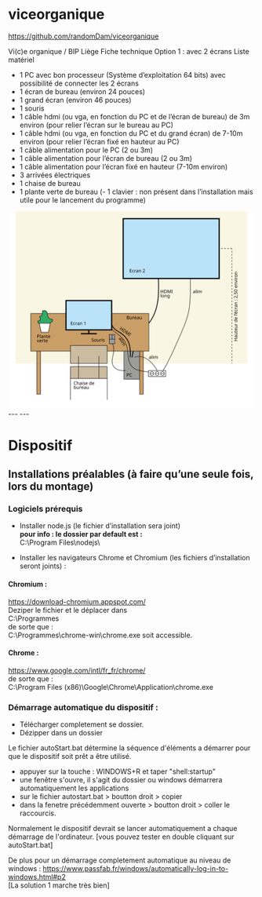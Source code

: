 # viceorganique  
https://github.com/randomDam/viceorganique

Vi(c)e organique / BIP Liège
Fiche technique
Option 1 : avec 2 écrans
Liste matériel
- 1 PC avec bon processeur (Système d’exploitation 64 bits) avec possibilité de connecter les 2 écrans
- 1 écran de bureau (environ 24 pouces)
- 1 grand écran (environ 46 pouces)
- 1 souris
- 1 câble hdmi (ou vga, en fonction du PC et de l’écran de bureau) de 3m environ (pour relier l’écran sur
le bureau au PC)
- 1 câble hdmi (ou vga, en fonction du PC et du grand écran) de 7-10m environ (pour relier l’écran fixé en
hauteur au PC)
- 1 câble alimentation pour le PC (2 ou 3m)
- 1 câble alimentation pour l’écran de bureau (2 ou 3m)
- 1 câble alimentation pour l’écran fixé en hauteur (7-10m environ)
- 3 arrivées électriques
- 1 chaise de bureau
- 1 plante verte de bureau
(- 1 clavier : non présent dans l’installation mais utile pour le lancement du programme)


<img src="./schemaInstall-01.svg" width=auto>
---
---

# Dispositif

## Installations préalables (à faire qu’une seule fois, lors du montage)
### Logiciels prérequis

- Installer node.js (le fichier d’installation sera joint)  
__pour info : le dossier par default est :__  
C:\Program Files\nodejs\

- Installer les navigateurs Chrome et Chromium (les fichiers d’installation seront joints)  :

#### Chromium :
https://download-chromium.appspot.com/  
Deziper le fichier et le déplacer dans  
C:\Programmes\
de sorte que :  
C:\Programmes\chrome-win\chrome.exe soit accessible.

#### Chrome :
https://www.google.com/intl/fr_fr/chrome/  
de sorte que :  
C:\Program Files (x86)\Google\Chrome\Application\chrome.exe

### Démarrage automatique du dispositif :  
- Télécharger completement se dossier.
- Dézipper dans un dossier

Le fichier autoStart.bat détermine la séquence d'éléments a 
démarrer pour que le dispositif soit prêt a être utilisé.

- appuyer sur la touche : WINDOWS+R et taper "shell:startup"  
- une fenêtre s'ouvre, il s'agit du dossier ou windows démarrera automatiquement 
les applications
- sur le fichier autostart.bat > boutton droit > copier
- dans la fenetre précédemment ouverte > boutton droit > coller le raccourcis.

Normalement le dispositif devrait se lancer automatiquement a chaque démarrage de l'ordinateur.
[vous pouvez tester en double cliquant sur autoStart.bat]

De plus pour un démarrage completement automatique au niveau de windows :
https://www.passfab.fr/windows/automatically-log-in-to-windows.html#p2  
[La solution 1 marche très bien]
